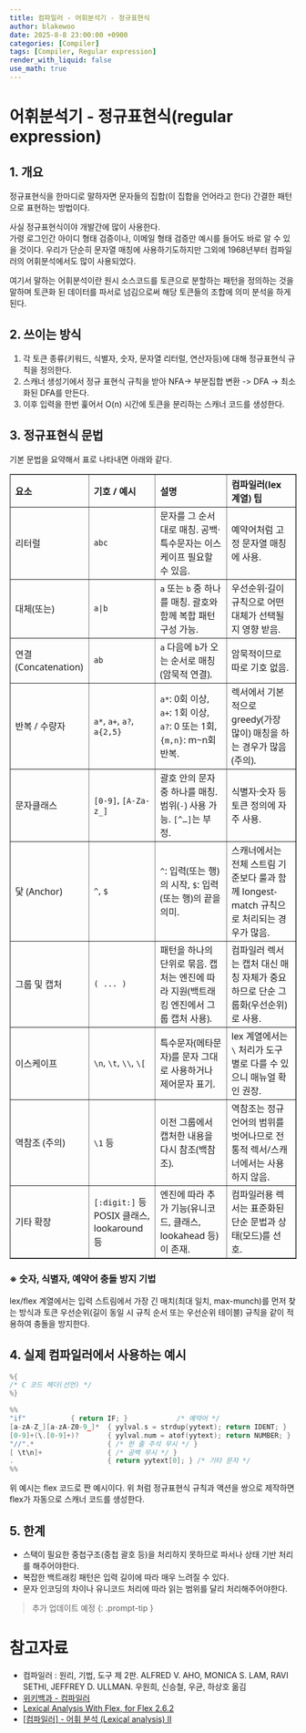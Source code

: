 ```yaml
---
title: 컴파일러 - 어휘분석기 - 정규표현식
author: blakewoo
date: 2025-8-8 23:00:00 +0900
categories: [Compiler]
tags: [Compiler, Regular expression] 
render_with_liquid: false
use_math: true
---
```


# 어휘분석기 - 정규표현식(regular expression)
## 1. 개요
정규표현식을 한마디로 말하자면 문자들의 집합(이 집합을 언어라고 한다) 간결한 패턴으로 표현하는 방법이다.

사실 정규표현식이야 개발간에 많이 사용한다.   
가령 로그인간 아이디 형태 검증이나, 이메일 형태 검증만 예시를 들어도 바로 알 수 있을 것이다.
우리가 단순히 문자열 매칭에 사용하기도하지만 그외에 1968년부터 컴파일러의 어휘분석에서도 많이 사용되었다.

여기서 말하는 어휘분석이란 원시 소스코드를 토큰으로 분할하는 패턴을 정의하는 것을 말하며 토큰화 된 데이터를
파서로 넘김으로써 해당 토큰들의 조합에 의미 분석을 하게 된다.

## 2. 쓰이는 방식
1. 각 토큰 종류(키워드, 식별자, 숫자, 문자열 리터럴, 연산자등)에 대해 정규표현식 규칙을 정의한다.
2. 스캐너 생성기에서 정규 표현식 규칙을 받아 NFA-> 부분집합 변환 -> DFA -> 최소화된 DFA를 만든다.
3. 이후 입력을 한번 훑어서 O(n) 시간에 토큰을 분리하는 스캐너 코드를 생성한다. 

## 3. 정규표현식 문법
기본 문법을 요약해서 표로 나타내면 아래와 같다.

<table border="1" cellspacing="0" style="border-collapse:collapse; font-family:system-ui, -apple-system, 'Segoe UI', Roboto, 'Noto Sans', 'Helvetica Neue', Arial; width:100%; max-width:900px;">
  <thead>
    <tr>
      <th style="text-align:left;">요소</th>
      <th style="text-align:left;">기호 / 예시</th>
      <th style="text-align:left;">설명</th>
      <th style="text-align:left;">컴파일러(lex 계열) 팁</th>
    </tr>
  </thead>
  <tbody>
    <tr>
      <td>리터럴</td>
      <td><code>abc</code></td>
      <td>문자를 그 순서대로 매칭. 공백·특수문자는 이스케이프 필요할 수 있음.</td>
      <td>예약어처럼 고정 문자열 매칭에 사용.</td>
    </tr>
    <tr>
      <td>대체(또는)</td>
      <td><code>a|b</code></td>
      <td><code>a</code> 또는 <code>b</code> 중 하나를 매칭. 괄호와 함께 복합 패턴 구성 가능.</td>
      <td>우선순위·길이 규칙으로 어떤 대체가 선택될지 영향 받음.</td>
    </tr>
    <tr>
      <td>연결 (Concatenation)</td>
      <td><code>ab</code></td>
      <td><code>a</code> 다음에 <code>b</code>가 오는 순서로 매칭 (암묵적 연결).</td>
      <td>암묵적이므로 따로 기호 없음.</td>
    </tr>
    <tr>
      <td>반복 / 수량자</td>
      <td><code>a*</code>, <code>a+</code>, <code>a?</code>, <code>a{2,5}</code></td>
      <td><code>a*</code>: 0회 이상, <code>a+</code>: 1회 이상, <code>a?</code>: 0 또는 1회, <code>{m,n}</code>: m~n회 반복.</td>
      <td>렉서에서 기본적으로 greedy(가장 많이) 매칭을 하는 경우가 많음(주의).</td>
    </tr>
    <tr>
      <td>문자클래스</td>
      <td><code>[0-9]</code>, <code>[A-Za-z_]</code></td>
      <td>괄호 안의 문자 중 하나를 매칭. 범위(<code>-</code>) 사용 가능. <code>[^…]</code>는 부정.</td>
      <td>식별자·숫자 등 토큰 정의에 자주 사용.</td>
    </tr>
    <tr>
      <td>닻 (Anchor)</td>
      <td><code>^</code>, <code>$</code></td>
      <td><code>^</code>: 입력(또는 행)의 시작, <code>$</code>: 입력(또는 행)의 끝을 의미.</td>
      <td>스캐너에서는 전체 스트림 기준보다 룰과 함께 longest-match 규칙으로 처리되는 경우가 많음.</td>
    </tr>
    <tr>
      <td>그룹 및 캡처</td>
      <td><code>( ... )</code></td>
      <td>패턴을 하나의 단위로 묶음. 캡처는 엔진에 따라 지원(백트래킹 엔진에서 그룹 캡처 사용).</td>
      <td>컴파일러 렉서는 캡처 대신 매칭 자체가 중요하므로 단순 그룹화(우선순위)로 사용.</td>
    </tr>
    <tr>
      <td>이스케이프</td>
      <td><code>\n</code>, <code>\t</code>, <code>\\</code>, <code>\[</code></td>
      <td>특수문자(메타문자)를 문자 그대로 사용하거나 제어문자 표기.</td>
      <td>lex 계열에서는 <code>\</code> 처리가 도구별로 다를 수 있으니 매뉴얼 확인 권장.</td>
    </tr>
    <tr>
      <td>역참조 (주의)</td>
      <td><code>\1</code> 등</td>
      <td>이전 그룹에서 캡처한 내용을 다시 참조(백참조).</td>
      <td>역참조는 정규 언어의 범위를 벗어나므로 전통적 렉서/스캐너에서는 사용하지 않음.</td>
    </tr>
    <tr>
      <td>기타 확장</td>
      <td><code>[:digit:]</code> 등 POSIX 클래스, lookaround 등</td>
      <td>엔진에 따라 추가 기능(유니코드, 클래스, lookahead 등)이 존재.</td>
      <td>컴파일러용 렉서는 표준화된 단순 문법과 상태(모드)를 선호.</td>
    </tr>
  </tbody>
</table>


### ※ 숫자, 식별자, 예약어 충돌 방지 기법
lex/flex 계열에서는 입력 스트림에서 가장 긴 매치(최대 일치, max-munch)를 먼저 찾는 방식과 
토큰 우선순위(길이 동일 시 규칙 순서 또는 우선순위 테이블) 규칙을 같이 적용하여 충돌을 방지한다.

## 4. 실제 컴파일러에서 사용하는 예시

```c
%{
/* C 코드 헤더(선언) */
%}

%%
"if"           { return IF; }            /* 예약어 */
[a-zA-Z_][a-zA-Z0-9_]*  { yylval.s = strdup(yytext); return IDENT; }
[0-9]+(\.[0-9]+)?       { yylval.num = atof(yytext); return NUMBER; }
"//".*                  { /* 한 줄 주석 무시 */ }
[ \t\n]+                { /* 공백 무시 */ }
.                       { return yytext[0]; } /* 기타 문자 */
%%
```

위 예시는 flex 코드로 짠 예시이다. 위 처럼 정규표현식 규칙과 액션을 쌍으로 제작하면 flex가 자동으로 스캐너 코드를
생성한다.

## 5. 한계
- 스택이 필요한 중첩구조(중첩 괄호 등)을 처리하지 못하므로 파서나 상태 기반 처리를 해주어야한다.
- 복잡한 백트래킹 패턴은 입력 길이에 따라 매우 느려질 수 있다.
- 문자 인코딩의 차이나 유니코드 처리에 따라 읽는 범위를 달리 처리해주어야한다.

> 추가 업데이트 예정
{: .prompt-tip }

# 참고자료
- 컴파일러 : 원리, 기법, 도구 제 2판. ALFRED V. AHO, MONICA S. LAM, RAVI SETHI, JEFFREY D. ULLMAN. 우원희, 신승철, 우균, 하상호 옮김
- [위키백과 - 컴파일러](https://ko.wikipedia.org/wiki/%EC%98%A4%ED%86%A0%EB%A7%88%ED%83%80_%EC%9D%B4%EB%A1%A0)
- [Lexical Analysis With Flex, for Flex 2.6.2](https://westes.github.io/flex/manual/Patterns.html#Patterns)
- [[컴파일러] - 어휘 분석 (Lexical analysis) II](https://untitledtblog.tistory.com/11)
